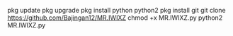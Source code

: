 pkg update
pkg upgrade
pkg install python python2
pkg install git
git clone https://github.com/Bajingan12/MR.IWIXZ
chmod +x MR.IWIXZ.py
python2 MR.IWIXZ.py
